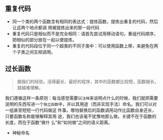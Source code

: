 

## 重复代码

- 同一个类的两个函数含有相同的表达式：提炼函数，提炼出重复的代码，然后让这两个地点都调 用被提炼出来的那一段代码
- 重复代码只是相似而不是完全相同：请首先尝试用移动语句，重组代码顺序，把相似的部分放在一起以便提炼。
- 重复的代码段位于同一个超类的不同子类中：可以使用函数上移，来避免在两个子类之间互相调用。

## 过长函数

> 据我们的经验，活得最长、最好的程序，其中的函数都比较短，函数越长，就越难理解。

我们遵循这样一条原则：每当感觉需要以`注释`来说明点什么的时候，我们就把需要说明的东西写进一个`独立函数`中，并以其用途（而非实现手法）命名。我们可以对一组甚至短短一行代码做这 件事。哪怕替换后的函数调用动作比函数自身还长，只要函数名称能够解释其用 途，我们也该毫不犹豫地那么做。关键不在于函数的长度，而在于函数“做什 么”和“如何做”之间的语义距离。

* 神秘命名